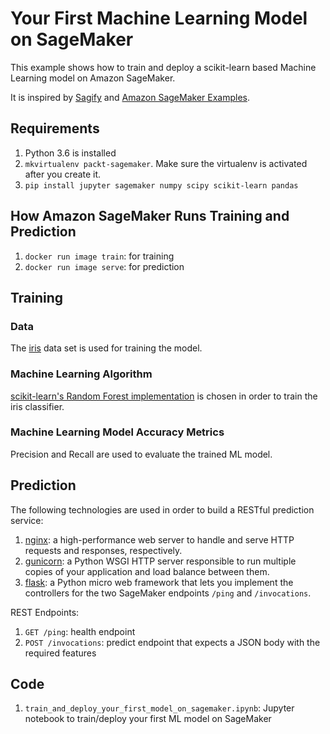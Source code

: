 # Your First Machine Learning Model on SageMaker

This example shows how to train and deploy a scikit-learn based Machine Learning model on Amazon SageMaker.

It is inspired by [Sagify](https://github.com/Kenza-AI/sagify) and [Amazon SageMaker Examples](https://github.com/awslabs/amazon-sagemaker-examples).

## Requirements

1. Python 3.6 is installed
2. `mkvirtualenv packt-sagemaker`. Make sure the virtualenv is activated after you create it.
3. `pip install jupyter sagemaker numpy scipy scikit-learn pandas`

## How Amazon SageMaker Runs Training and Prediction

1. `docker run image train`: for training
2. `docker run image serve`: for prediction

## Training

### Data

The [iris](https://archive.ics.uci.edu/ml/datasets/iris) data set is used for training the model.

### Machine Learning Algorithm

[scikit-learn's Random Forest implementation](http://scikit-learn.org/stable/modules/generated/sklearn.ensemble.RandomForestClassifier.html) is chosen in order to train the iris classifier.

### Machine Learning Model Accuracy Metrics

Precision and Recall are used to evaluate the trained ML model.

## Prediction

The following technologies are used in order to build a RESTful prediction service:

1. [nginx](https://www.nginx.com/): a high-performance web server to handle and serve HTTP requests and responses, respectively.
2. [gunicorn](https://gunicorn.org/): a Python WSGI HTTP server responsible to run multiple copies of your application and load balance between them.
3. [flask](http://flask.pocoo.org/): a Python micro web framework that lets you implement the controllers for the two SageMaker endpoints `/ping` and `/invocations`. 

REST Endpoints:

1. `GET /ping`: health endpoint
2. `POST /invocations`: predict endpoint that expects a JSON body with the required features

## Code

1. `train_and_deploy_your_first_model_on_sagemaker.ipynb`: Jupyter notebook to train/deploy your first ML model on SageMaker
